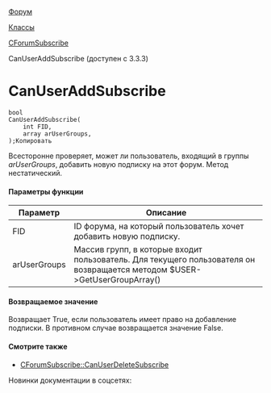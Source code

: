 [Форум](/api_help/forum/index.php)

[Классы](/api_help/forum/developer/index.php)

[CForumSubscribe](/api_help/forum/developer/cforumsubscribe/index.php)

CanUserAddSubscribe (доступен с 3.3.3)

CanUserAddSubscribe
===================

```
bool
CanUserAddSubscribe(
	int FID,
	array arUserGroups,
);Копировать
```

Всесторонне проверяет, может ли пользователь, входящий в группы *arUserGroups*, добавить новую подписку на этот форум. Метод нестатический.

#### Параметры функции

| Параметр | Описание |
| --- | --- |
| FID | ID форума, на который пользователь хочет добавить новую подписку. |
| arUserGroups | Массив групп, в которые входит пользователь. Для текущего пользователя он возвращается методом $USER->GetUserGroupArray() |

#### Возвращаемое значение

Возвращает True, если пользователь имеет право на добавление подписки. В противном случае возвращается значение False.

#### Смотрите также

* [CForumSubscribe::CanUserDeleteSubscribe](/api_help/forum/developer/cforumsubscribe/canuserdeletesubscribe.php)

Новинки документации в соцсетях: